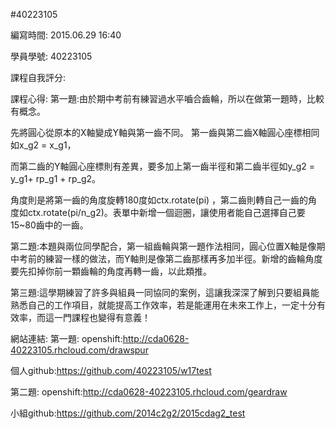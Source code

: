 #40223105

編寫時間: 2015.06.29 16:40

學員學號: 40223105

課程自我評分: 

課程心得:
第一題:由於期中考前有練習過水平嚙合齒輪，所以在做第一題時，比較有概念。

先將圓心從原本的X軸變成Y軸與第一齒不同。 第一齒與第二齒X軸圓心座標相同如x_g2 = x_g1，

而第二齒的Y軸圓心座標則有差異，要多加上第一齒半徑和第二齒半徑如y_g2 = y_g1+ rp_g1 + rp_g2。

角度則是將第一齒的角度旋轉180度如ctx.rotate(pi) ，第二齒則轉自己一齒的角度如ctx.rotate(pi/n_g2)。表單中新增一個迴圈，讓使用者能自己選擇自己要15~80齒中的一齒。

第二題:本題與兩位同學配合，第一組齒輪與第一題作法相同，圓心位置X軸是像期中考前的練習一樣的做法，而Y軸則是像第二齒那樣再多加半徑。新增的齒輪角度要先扣掉你前一顆齒輪的角度再轉一齒，以此類推。


第三題:這學期練習了許多與組員一同協同的案例，這讓我深深了解到只要組員能熟悉自己的工作項目，就能提高工作效率，若是能運用在未來工作上，一定十分有效率，而這一門課程也變得有意義！

網站連結:
第一題:
openshift:http://cda0628-40223105.rhcloud.com/drawspur

個人github:https://github.com/40223105/w17test

第二題:
openshift:http://cda0628-40223105.rhcloud.com/geardraw

小組github:https://github.com/2014c2g2/2015cdag2_test









